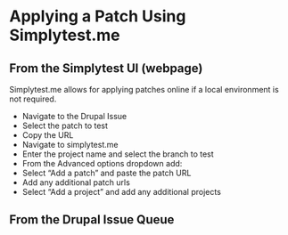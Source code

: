 # Applying a Patch Using Simplytest.me

## From the Simplytest UI (webpage)

Simplytest.me allows for applying patches online if a local environment is not required.

 * Navigate to the Drupal Issue
 * Select the patch to test
 * Copy the URL
 * Navigate to simplytest.me
 * Enter the project name and select the branch to test
 * From the Advanced options dropdown add:
 * Select “Add a patch” and paste the patch URL
 * Add any additional patch urls
 * Select “Add a project” and add any additional projects

## From the Drupal Issue Queue
